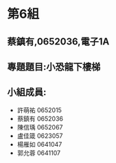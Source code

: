# 第6組

## 蔡鎮有,0652036,電子1A	

## 專題題目:小恐龍下樓梯

## 小組成員:

* 許萌祐 0652015
* 蔡鎮有 0652036
* 陳信瑀 0652067
* 盧佳箴 0623057
* 楊雁如 0641047
* 郭允蓉 0641107
